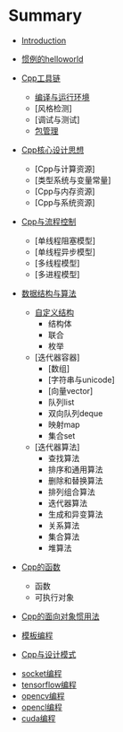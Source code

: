# Summary
* [Introduction](README.md)
* [惯例的helloworld](惯例的helloworld.md)
* [Cpp工具链](Cpp工具链/README.md)
    * [编译与运行环境](Cpp工具链/编译与运行环境.md)
    + [风格检测]
    + [调试与测试]
    + [包管理](Cpp工具链/包管理.md)
    
* [Cpp核心设计思想](Cpp核心设计思想/README.md)
    + [Cpp与计算资源]
    + [类型系统与变量常量]
    + [Cpp与内存资源]
    + [Cpp与系统资源]
    
* [Cpp与流程控制](Cpp与流程控制/README.md)   
    + [单线程阻塞模型]
    + [单线程异步模型]
    + [多线程模型]
    + [多进程模型]
    
* [数据结构与算法](数据结构与算法/README.md)
    * [自定义结构](数据结构与算法/自定义结构/README.md)
        + 结构体
        + 联合
        + 枚举
    * [迭代器容器]
        + [数组]
        + [字符串与unicode]
        + [向量vector]
        + 队列list
        + 双向队列deque
        + 映射map
        + 集合set
    * [迭代器算法]
        + 查找算法
        + 排序和通用算法
        + 删除和替换算法
        + 排列组合算法
        + 迭代器算法
        + 生成和异变算法
        + 关系算法
        + 集合算法
        + 堆算法
* [Cpp的函数](Cpp的函数/README.md)
    + 函数
    + 可执行对象
    
* [Cpp的面向对象惯用法](Cpp的面向对象惯用法/README.md)
* [模板编程](模板编程/README.md)
* [Cpp与设计模式](Cpp与设计模式/README.md)
+ [socket编程](C语言风格的Cpp编程/socket编程.md)
+ [tensorflow编程](C语言风格的Cpp编程/tensorflow编程.md)
+ [opencv编程](C语言风格的Cpp编程/opencv编程.md)
+ [opencl编程](C语言风格的Cpp编程/opencl编程.md)
+ [cuda编程](C语言风格的Cpp编程/cuda编程.md)
